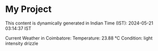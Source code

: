 # My Project

This content is dynamically generated in Indian Time (IST): 2024-05-21 03:14:37 IST


Current Weather in Coimbatore:
Temperature: 23.88 °C
Condition: light intensity drizzle
